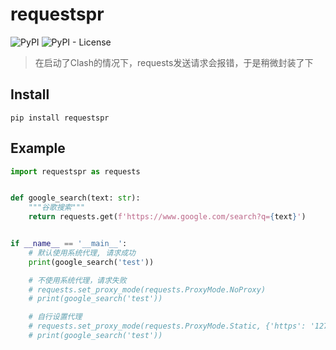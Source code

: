 # requestspr

![PyPI](https://img.shields.io/pypi/v/requestspr)
![PyPI - License](https://img.shields.io/pypi/l/requestspr)

> 在启动了Clash的情况下，requests发送请求会报错，于是稍微封装了下

## Install
```
pip install requestspr
```

## Example

```python
import requestspr as requests


def google_search(text: str):
    """谷歌搜索"""
    return requests.get(f'https://www.google.com/search?q={text}')


if __name__ == '__main__':
    # 默认使用系统代理, 请求成功
    print(google_search('test'))

    # 不使用系统代理，请求失败
    # requests.set_proxy_mode(requests.ProxyMode.NoProxy)
    # print(google_search('test'))

    # 自行设置代理
    # requests.set_proxy_mode(requests.ProxyMode.Static, {'https': '127.0.0.1:7890'})
    # print(google_search('test'))

```